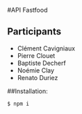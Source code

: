 #API Fastfood


## Participants
- Clément Cavigniaux
- Pierre Clouet
- Baptiste Decherf
- Noémie Clay
- Renato Duriez

##Installation:
```
$ npm i

```

